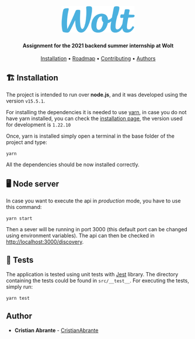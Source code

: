 <h1 align="center">
  <img src="./assets/wolt-logo.png" alt="genetics.js logo" width="200">
</h1>

<h4 align="center">
    Assignment for the 2021 backend summer internship at Wolt
</h4>

<p align="center">
  <a href="#installation">Installation</a> •
  <a href="#Node server">Roadmap</a> •
  <a href="#Test">Contributing</a> •
  <a href="#Author">Authors</a>
</p>

## 🏗 Installation

The project is intended to run over **node.js**, and it was developed using the version `v15.5.1`.

For installing the dependencies it is needed to use [yarn](https://yarnpkg.com/), in case you do not have yarn installed, you can check the [installation page](https://classic.yarnpkg.com/en/docs/install/#mac-stable), the version used for development is `1.22.10`

Once, yarn is installed simply open a terminal in the base folder of the project and type:

```
yarn
```

All the dependencies should be now installed correctly.

## 🖥 Node server

In case you want to execute the api in _production_ mode, you have to use this command:

```
yarn start
```

Then a sever will be running in port 3000 (this default port can be changed using environment variables). The api can then be checked in [http://localhost:3000/discovery](http://localhost:3000/discovery?lon=24.91&lat=60.16).

## 🧪 Tests

The application is tested using unit tests with [Jest](https://jestjs.io/) library. The directory containing the tests could be found in `src/__test__`. For executing the tests, simply run:

```
yarn test
```

## Author

- **Cristian Abrante** - [CristianAbrante](https://github.com/CristianAbrante)
